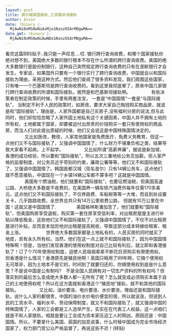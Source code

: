 ```yaml
---
layout: post
title: 房价跟美国接轨,工资跟非洲接轨
author: Alvin
date: !binary |-
  MjAwNi0xMS0wNiAxMjo1NzozOSArMDgwMA==
date_gmt: !binary |-
  MjAwNi0xMS0wNiAwNDo1NzozOSArMDgwMA==
---
```

看完这篇BBS贴子..我只能一声叹息....哎.
银行跨行查询收费，和哪个国家接轨你绝对想不到，美国绝大多数的银行根本不存在什么所谓的跨行查询收费。美国的绝大多数银行是股份制银行，这种自己突然规定跨行查询收费的只有在垄断银行才会发生。专家说，如果国外只要有一个银行实行了跨行查询收费，中国就会以和国际接轨为理由，采用这种方式。然后他们查阅了很多资料发现，我们周围这些国家，只有唯一一个巴基斯坦是跨行查询收费的。看到这里我彻底晕了，原来中国几家银行跨行查询收费的所谓和国际接轨，居然是和巴基斯坦接轨啊。
　　
　　有些决策者在制定政策的时候，手里有两套法宝， 一套是“中国国情”一套是“与国际接轨”， 当制定不利于人民的政策时，如房改，要求大家自己掏钱购买商品房，就说是和“国际接轨”，理由是，人家外国都是自己买房子,没有福利分房的说法,但与此同时，他们却恰恰忽略了人家外国土地私有这个关键因素，中国人并不拥有土地的所有权，土地都属于国家，却要被迫付出昂贵的价钱购买一套只有使用权的商品房，而当人们对此提出质疑的时候，他们又会说这是中国特殊国情决定的。
　　
　　又比如医改，教改，人家其他国家是免费医疗，免费义务教育，但这一点他们又不与国际接轨了，又强调中国国情了，什么财力不堪重负啦之类，结果导致大家看不起病，上不起学。
　　
　　又比如所谓“高薪养廉”，据说是新加坡、香港的成功经验，所以要和“国际接轨”，所以五次三番地给公务员加薪。但人家严格的监督制度，对公务员近乎苛刻的约束，廉政公署等等，他们又不和国际接轨了，又强调中国国情了。韩国首都汉城（现名首尔）只有14辆公务车，这点他们就不愿意接轨，中国现在一个乡镇14辆公车都不算多吧？这就是中国国情。
　　
　　美国有个燃油税，他们就要和“国际接轨”，也要征燃油税，但美国高速公路、大桥绝大多数是不收费的，在美国养一辆车除汽油费外每年仅需170多美元，这点他们又不和国际接轨了，不仅养路费、车船税等等一大堆，而且到处设置关卡，几乎路路收费。全世界总共只有14万公里收费公路， 但就有10万公里在中国！这就又是中国国情了.
　　
　　美国格林斯潘加息了，他们就要和“国际接轨”，但美国购房享受退税，购买第一套住房享受低利率，对出租房屋屋主进行补贴以降低租金，这些他们又不和国际接轨了，又强调中国国情了，不仅不对出租房屋进行补贴，反而变本加厉地对出租屋提高税收，导致这部分成本转嫁给租客，租金上涨。　
　　
　　世界绝大多数国家都是土地私有的，人民买房的同时就买了地皮，具有永久所有权。当然，他们在这一点上就不和国际接轨了，因为中国国情特殊啊！但是，当他们发现香港的使用权制度对自己比较有利后，就立即和香港接轨了！订了个70年使用权制度，迫使人民祖祖辈辈不断花巨资购买有限使用权，但香港是什么情况？香港原先是殖民地啊！英国只租用了99年啊，它搞个使用权无可厚非，因为土地本不是它的，时间到了就要归还的，你搞使用权到底是什么意思？不是说中国是公有制吗?　不是全国人民拥有对一切生产资料的所有权吗？但落实到的最后怎么变成绝大多数人都一无所有了呢？怎么就变成必须购买本属于自己的土地使用权呢？所以在这方面就和香港这个“殖民地”接轨，就不和其他的国际接轨。
　　
　　又比如，油价要涨、电价要涨、水价要涨，理由还是和国际接轨，说什么人家的都很贵，中国的油价水价电价便宜的很，所以就该涨，但说到人民的工资水平、福利水平、劳动保障制度，就又不和国际接轨了，就又强调中国的特殊国情了，人家的工会都是工人选举产生，实实在在代表工人权益，这一点咱们就是不和人家接轨，咱就是要让工会成为资本家压迫工人的帮凶，原因还是：中国国情。所以，不要拿什么美国、英国的加息说事，什么时候中国成为完全市场经济国家了，权力部门受公众严格监督了，再说这些不迟！(转贴)
